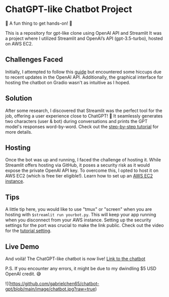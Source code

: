 # ChatGPT-like Chatbot Project

🚀 A fun thing to get hands-on! 🚀

This is a repository for gpt-like clone using OpenAI API and Streamlit
It was a project where I utilized Streamlit and OpenAI’s API (gpt-3.5-turbo), hosted on AWS EC2.

## Challenges Faced

Initially, I attempted to follow this [guide](https://lnkd.in/gDxNdzJP) but encountered some hiccups due to recent updates in the OpenAI API. Additionally, the graphical interface for hosting the chatbot on Gradio wasn't as intuitive as I hoped.

## Solution

After some research, I discovered that Streamlit was the perfect tool for the job, offering a user experience close to ChatGPT! 🎉 It seamlessly generates two characters (user & bot) during conversations and prints the GPT model's responses word-by-word. Check out the [step-by-step tutorial](https://lnkd.in/ghjJQ56a) for more details.

## Hosting

Once the bot was up and running, I faced the challenge of hosting it. While Streamlit offers hosting via GitHub, it poses a security risk as it would expose the private OpenAI API key. To overcome this, I opted to host it on AWS EC2 (which is free tier eligible!). Learn how to set up an [AWS EC2 instance](https://lnkd.in/gvfU4rJA).

## Tips

A little tip here, you would like to use "tmux" or "screen" when you are hosting with `$streamlit run yourbot.py`. This will keep your app running when you disconnect from your AWS instance. Setting up the security settings for the port was crucial to make the link public. Check out the video for the [tutorial setting](https://lnkd.in/guPqBjqR).

## Live Demo

And voilà! The ChatGPT-like chatbot is now live! [Link to the chatbot](http://54.157.52.40:8501)

P.S. If you encounter any errors, it might be due to my dwindling $5 USD OpenAI credit. 😅

![(https://github.com/gabrielchen65/chatbot-gpt/blob/main/image/chatbot.jpg?raw=true)
